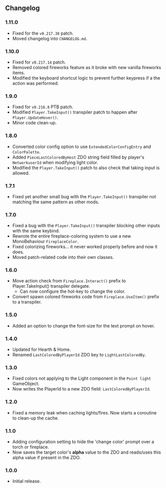 ## Changelog

### 1.11.0

  * Fixed for the `v0.217.38` patch.
  * Moved changelog into `CHANGELOG.md`.

### 1.10.0

  * Fixed for `v0.217.14` patch.
  * Removed colored fireworks feature as it broke with new vanilla fireworks items.
  * Modified the keyboard shortcut logic to prevent further keypress if a the action was performed.

### 1.9.0

  * Fixed for `v0.216.8` PTB patch.
  * Modified `Player.TakeInput()` transpiler patch to happen after `Player.UpdateHover()`.
  * Minor code clean-up.

### 1.8.0

  * Converted color config option to use `ExtendedColorConfigEntry` and `ColorPalette`.
  * Added `PieceLastColoredByHost` ZDO string field filled by player's `NetworkuserId` when modifying light color.
  * Modified the `Player.TakeInput()` patch to also check that taking input is allowed.

### 1.7.1

  * Fixed yet another small bug with the `Player.TakeInput()` transpiler not matching the same pattern as other mods.

### 1.7.0

  * Fixed a bug with the `Player.TakeInput()` transpiler blocking other inputs with the same keybind.
  * Rewrote the entire fireplace-coloring system to use a new MonoBehaviour `FireplaceColor`.
  * Fixed colorizing fireworks... it never worked properly before and now it does.
  * Moved patch-related code into their own classes.

### 1.6.0

  * Move action check from `Fireplace.Interact()` prefix to Player.TakeInput() transpiler delegate.
    * Can now configure the hot-key to change the color.
  * Convert spawn colored fireworks code from `Fireplace.UseItem()` prefix to a transpiler.

### 1.5.0

  * Added an option to change the font-size for the text prompt on hover.

### 1.4.0

  * Updated for Hearth & Home.
  * Renamed `LastColoredByPlayerId` ZDO key to `LightLastColoredBy`.

### 1.3.0

  * Fixed colors not applying to the Light component in the `Point light` GameObject.
  * Now writes the PlayerId to a new ZDO field: `LastColoredByPlayerId`.

### 1.2.0

  * Fixed a memory leak when caching lights/fires. Now starts a coroutine to clean-up the cache.

### 1.1.0

  * Adding configuration setting to hide the 'change color' prompt over a torch or fireplace.
  * Now saves the target color's **alpha** value to the ZDO and reads/uses this alpha value if present in the ZDO.

### 1.0.0

  * Initial release.
